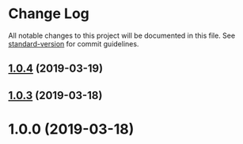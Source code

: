 # Change Log

All notable changes to this project will be documented in this file. See [standard-version](https://github.com/conventional-changelog/standard-version) for commit guidelines.

## [1.0.4](https://github.com/cheese-git/ra-data-leancloud/compare/v1.0.3...v1.0.4) (2019-03-19)



## [1.0.3](https://github.com/cheese-git/ra-data-leancloud/compare/v1.0.2...v1.0.3) (2019-03-18)



# 1.0.0 (2019-03-18)
